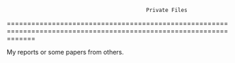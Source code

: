                                                 Private Files

===================================================================================================================

My reports or some papers from others.